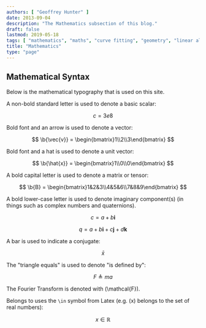 ```yaml
---
authors: [ "Geoffrey Hunter" ]
date: 2013-09-04
description: "The Mathematics subsection of this blog."
draft: false
lastmod: 2019-05-18
tags: [ "mathematics", "maths", "curve fitting", "geometry", "linear algebra", "linear programming", "perlin noise", "statistics" ]
title: "Mathematics"
type: "page"
---
```


## Mathematical Syntax

<p>Below is the mathematical typography that is used on this site.</p>

<p>A non-bold standard letter is used to denote a basic scalar:</p>

$$ c = 3e8 $$

<p>Bold font and an arrow is used to denote a vector:</p>

$$ \b{\vec{v}} = \begin{bmatrix}1\\2\\3\end{bmatrix} $$

<p>Bold font and a hat is used to denote a unit vector:</p>

$$ \b{\hat{x}} = \begin{bmatrix}1\\0\\0\end{bmatrix} $$

<p>A bold capital letter is used to denote a matrix or tensor:</p>

$$ \b{B} = \begin{bmatrix}1&2&3\\4&5&6\\7&8&9\end{bmatrix} $$

<p>A bold lower-case letter is used to denote imaginary component(s) (in things such as complex numbers and quaternions).</p>

$$ c = a + b\mathbf{i} $$

$$ q = a + b\mathbf{i} + c\mathbf{j} + d\mathbf{k} $$

A bar is used to indicate a conjugate:

$$ \bar{x} $$

The "triangle equals" is used to denote "is defined by":

$$ F \triangleq ma $$

The Fourier Transform is denoted with \(\mathcal{F}\).

Belongs to uses the `\in` symbol from Latex (e.g. \(x\) belongs to the set of real numbers):

$$ x \in \mathbb{R} $$


